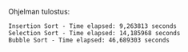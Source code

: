 Ohjelman tulostus:
```
Insertion Sort - Time elapsed: 9,263813 seconds
Selection Sort - Time elapsed: 14,185968 seconds
Bubble Sort - Time elapsed: 46,689303 seconds
```

